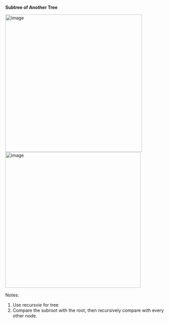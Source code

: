 **Subtree of Another Tree**

<img width="431" alt="image" src="https://user-images.githubusercontent.com/25766765/211950513-5472153d-6304-4b69-a53f-4a294183f4e0.png">

<img width="426" alt="image" src="https://user-images.githubusercontent.com/25766765/211950539-28e5b47e-9177-420f-b2d8-1aeb42a41dc5.png">


Notes:
1. Use recursvie for tree
2. Compare the subroot with the root, then recursively compare with every other node.
